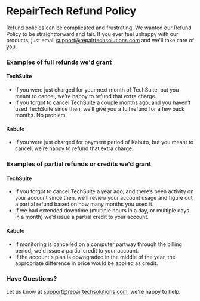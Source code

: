 # RepairTech Refund Policy

Refund policies can be complicated and frustrating. We wanted our Refund Policy to be straightforward and fair. If you ever feel unhappy with our products, just email support@repairtechsolutions.com and we'll take care of you.

### Examples of full refunds we'd grant
#### TechSuite
- If you were just charged for your next month of TechSuite, but you meant to cancel, we’re happy to refund that extra charge.
- If you forgot to cancel TechSuite a couple months ago, and you haven’t used TechSuite since then, we’ll give you a full refund for a few back months. No problem.

#### Kabuto
- If you were just charged for payment period of Kabuto, but you meant to cancel, we’re happy to refund that extra charge.

### Examples of partial refunds or credits we'd grant
#### TechSuite
- If you forgot to cancel TechSuite a year ago, and there’s been activity on your account since then, we’ll review your account usage and figure out a partial refund based on how many months you used it.
- If we had extended downtime (multiple hours in a day, or multiple days in a month) we’d issue a partial credit to your account.

#### Kabuto
- If monitoring is cancelled on a computer partway through the billing period, we'd issue a partial credit to your account.
- If the account's plan is downgraded in the middle of the year, the appropriate difference in price would be applied as credit. 

### Have Questions?
Let us know at support@repairtechsolutions.com, we're happy to help.

